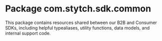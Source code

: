 # Package com.stytch.sdk.common
This package contains resources shared between our B2B and Consumer SDKs, including helpful
typealiases, utility functions, data models, and internal support code.